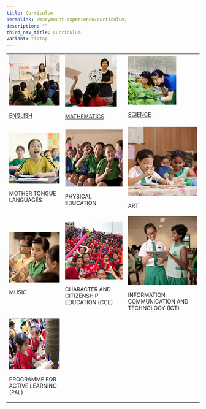 ```yaml
---
title: Curriculum
permalink: /marymount-experience/curriculum/
description: ""
third_nav_title: Curriculum
variant: tiptap
---
```

<table style="minWidth: 75px">
<colgroup>
<col>
<col>
<col>
</colgroup>
<tbody>
<tr>
<td rowspan="1" colspan="1"><a class="isomer-image-wrapper" href="https://marymountconvent.moe.edu.sg/marymount-experience/curriculum/english/"><img style="width: 100%" height="auto" width="100%" alt="c1" src="/images/c1.jpg"></a>
<p><a href="https://marymountconvent.moe.edu.sg/marymount-experience/curriculum/english/" rel="noopener nofollow" target="_blank">ENGLISH</a>
</p>
</td>
<td rowspan="1" colspan="1"><a class="isomer-image-wrapper" href="https://marymountconvent.moe.edu.sg/marymount-experience/curriculum/mathematics/"><img style="width: 90%;" height="auto" width="100%" alt="c2" src="/images/c2.jpg"></a>
<p><a href="https://marymountconvent.moe.edu.sg/marymount-experience/curriculum/mathematics/" rel="noopener nofollow" target="_blank">MATHEMATICS</a>
</p>
</td>
<td rowspan="1" colspan="1"><a class="isomer-image-wrapper" href="https://marymountconvent.moe.edu.sg/marymount-experience/curriculum/science/"><img style="width: 70%;" height="auto" width="100%" alt="c3" src="/images/c3.jpg"></a>
<p><a href="https://marymountconvent.moe.edu.sg/marymount-experience/curriculum/science/" rel="noopener nofollow" target="_blank">SCIENCE</a>
</p>
</td>
</tr>
<tr>
<td rowspan="1" colspan="1">
<div class="isomer-image-wrapper">
<img style="width: 100%" height="auto" width="100%" alt="c4" src="/images/c4.jpg">
</div>
<p>MOTHER TONGUE LANGUAGES</p>
</td>
<td rowspan="1" colspan="1">
<div class="isomer-image-wrapper">
<img style="width: 100%" height="auto" width="100%" alt="c5" src="/images/c5.jpg">
</div>
<p>PHYSICAL EDUCATION</p>
</td>
<td rowspan="1" colspan="1">
<div class="isomer-image-wrapper">
<img style="width: 100%" height="auto" width="100%" alt="c6" src="/images/c6.jpg">
</div>
<p>ART</p>
</td>
</tr>
<tr>
<td rowspan="1" colspan="1">
<div class="isomer-image-wrapper">
<img style="width: 100%" height="auto" width="100%" alt="c7" src="/images/c7.jpg">
</div>
<p>MUSIC</p>
</td>
<td rowspan="1" colspan="1">
<div class="isomer-image-wrapper">
<img style="width: 100%" height="auto" width="100%" alt="c8" src="/images/c8.jpg">
</div>
<p>CHARACTER AND CITIZENSHIP EDUCATION (CCE)</p>
</td>
<td rowspan="1" colspan="1">
<div class="isomer-image-wrapper">
<img style="width: 100%" height="auto" width="100%" alt="c9" src="/images/c9.jpg">
</div>
<p>INFORMATION, COMMUNICATION AND TECHNOLOGY (ICT)</p>
</td>
</tr>
<tr>
<td rowspan="1" colspan="1">
<div class="isomer-image-wrapper">
<img style="width: 100%" height="auto" width="100%" alt="c0" src="/images/c0.jpg">
</div>
<p>PROGRAMME FOR ACTIVE LEARNING (PAL)</p>
</td>
<td rowspan="1" colspan="1">
<p>&nbsp;</p>
</td>
<td rowspan="1" colspan="1">
<p>&nbsp;</p>
</td>
</tr>
</tbody>
</table>
<p></p>